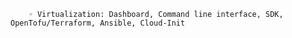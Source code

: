         ◦ Virtualization: Dashboard, Command line interface, SDK, OpenTofu/Terraform, Ansible, Cloud-Init

